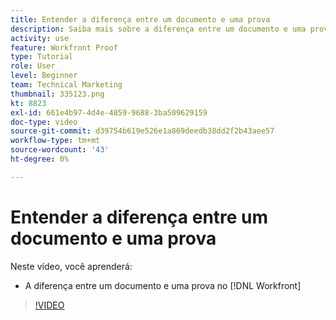 ```yaml
---
title: Entender a diferença entre um documento e uma prova
description: Saiba mais sobre a diferença entre um documento e uma prova no [!DNL  Workfront].
activity: use
feature: Workfront Proof
type: Tutorial
role: User
level: Beginner
team: Technical Marketing
thumbnail: 335123.png
kt: 8823
exl-id: 661e4b97-4d4e-4859-9688-3ba509629159
doc-type: video
source-git-commit: d39754b619e526e1a869deedb38dd2f2b43aee57
workflow-type: tm+mt
source-wordcount: '43'
ht-degree: 0%

---
```


# Entender a diferença entre um documento e uma prova

Neste vídeo, você aprenderá:

* A diferença entre um documento e uma prova no [!DNL Workfront]

>[!VIDEO](https://video.tv.adobe.com/v/335123/?quality=12)
